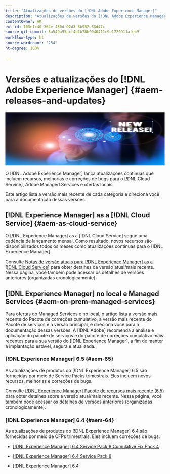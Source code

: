 ```yaml
---
title: "Atualizações de versões do [!DNL Adobe Experience Manager]"
description: "Atualizações de versões do [!DNL Adobe Experience Manager]"
contentOwner: AK
exl-id: 103e1c40-364e-450d-92d3-6b952e33d47c
source-git-commit: 5a549a95acf4d1b78b9040411c9e1720911afeb9
workflow-type: ht
source-wordcount: '254'
ht-degree: 100%

---
```


# Versões e atualizações do [!DNL Adobe Experience Manager] {#aem-releases-and-updates}

![[!DNL Experience Manager]Novas versões](assets/new-aem-releases1.jpeg)

O [!DNL Adobe Experience Manager] lança atualizações contínuas que incluem recursos, melhorias e correções de bugs para o [!DNL Cloud Service], Adobe Managed Services e ofertas locais.

Este artigo lista a versão mais recente de cada categoria e direciona você para a documentação dessas versões.

## [!DNL Experience Manager] as a [!DNL Cloud Service] {#aem-as-cloud-service}

O [!DNL Experience Manager] as a [!DNL Cloud Service] segue uma cadência de lançamento mensal. Como resultado, novos recursos são disponibilizados todos os meses como atualizações contínuas para o [!DNL Experience Manager].

Consulte [Notas de versão atuais para [!DNL Experience Manager] as a [!DNL Cloud Service]](https://experienceleague.adobe.com/docs/experience-manager-cloud-service/content/release-notes/release-notes/release-notes-current.html?lang=pt-BR) para obter detalhes da versão atual/mais recente. Nessa página, você também pode acessar os detalhes de versões anteriores (organizadas cronologicamente).

## [!DNL Experience Manager] no local e Managed Services {#aem-on-prem-managed-services}

Para ofertas do Managed Services e no local, o artigo lista a versão mais recente do Pacote de correções cumulativo, a versão mais recente do Pacote de serviços e a versão principal, e direciona você para a documentação dessas versões. A [!DNL Adobe] recomenda a análise e aplicação do pacote de serviços e do pacote de correções cumulativo mais recentes para a sua versão do [!DNL Experience Manager], a fim de manter a implantação estável, segura e atualizada.

### [!DNL Experience Manager] 6.5 {#aem-65}

As atualizações de produtos do [!DNL Experience Manager] 6.5 são fornecidas por meio de Service Packs trimestrais. Eles incluem novos recursos, melhorias e correções de bugs.

Consulte [[!DNL Experience Manager] Pacote de recursos mais recente (6.5)](https://experienceleague.adobe.com/docs/experience-manager-65/release-notes/release-notes.html?lang=pt-BR) para obter detalhes sobre a versão atual/mais recente. Nessa página, você também pode acessar os detalhes de versões anteriores (organizadas cronologicamente).

### [!DNL Experience Manager] 6.4 {#aem-64}

As atualizações de produtos do [!DNL Experience Manager] 6.4 são fornecidas por meio de CFPs trimestrais. Eles incluem correções de bugs.

* [[!DNL Experience Manager] 6.4 Service Pack 8 Cumulative Fix Pack 4](https://experienceleague.adobe.com/docs/experience-manager-64/release-notes/cfp-release-notes.html?lang=pt-BR)

* [[!DNL Experience Manager] 6.4 Service Pack 8](https://experienceleague.adobe.com/docs/experience-manager-64/release-notes/sp-release-notes.html?lang=pt-BR)

* [[!DNL Experience Manager] 6.4](https://experienceleague.adobe.com/docs/experience-manager-64/release-notes/release-notes.html?lang=pt-BR)
